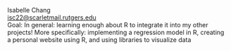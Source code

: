 Isabelle Chang\
isc22@scarletmail.rutgers.edu\
Goal: In general: learning enough about R to integrate it into my other projects! More specifically: implementing a regression model in R, creating a personal website using R, and using libraries to visualize data